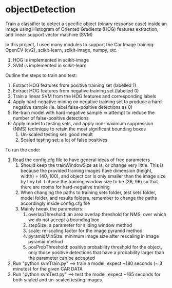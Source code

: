 # objectDetection

Train a classifier to detect a specific object (binary response case) inside an image
using Histogram of Oriented Gradients (HOG) features extraction, and linear support vector machine (SVM)

In this project, I used many modules to support the Car Image training: OpenCV (cv2), scikit-learn, scikit-image, numpy, etc. 
1. HOG is implemented in scikit-image
2. SVM is implemented in scikit-learn

Outline the steps to train and test:
1. Extract HOG features from positive training set (labelled 1)
2. Extract HOG features from negative training set (labelled 0)
3. Train a linear SVM from the HOG features and corresponding labels
4. Apply hard-negative mining on negative training set to produce a hard-negative sample (ie. label false-positive detections as 0)
5. Re-train model with hard-negative sample => attempt to reduce the number of false-positive detections
6. Apply model to testing sets, and apply non-maximum suppression (NMS) technique to retain the most significant bounding boxes
	1. Un-scaled testing set: good result
	2. Scaled testing set: a lot of false positives

To run the code:
1. Read the config.cfg file to have general ideas of free parameters
	1. Should keep the trainWindowSize as is, or change very little.
		This is because the provided training images have dimension (height, width) = (40, 100), and object car is only smaller than
		the image size by tiny bit. I chose the training window size to be (36, 96) so that there are rooms for hard-negative training
	2. When changing the paths to training sets folder, test sets folder, model folder, and results folders, remember to change
		the paths accordingly inside config.cfg file
	3. Mainly tweak the parameters:
		1. overlapThreshold: an area overlap threshold for NMS, over which we do not accept a bounding box
		2. stepSize: a parameter for sliding window method
		3. scale: re-scaling factor for the image pyramid method
		4. pyramidMinSize: minimum image size after rescaling in image pyramid method
		5. posProbThreshold: positive probability threshold for the object, only those positive detections that have a probability
			larger than the parameter can be accepted 
2. Run "python svmTrain.py"		==> train a model, expect ~180 seconds (~ 3 minutes) for the given CAR DATA
3. Run "python svmTest.py"		==> test the model, expect ~165 seconds for both scaled and un-scaled testing images